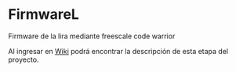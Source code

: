 # FirmwareL
Firmware de la lira mediante freescale code warrior 

Al ingresar en [Wiki](https://github.com/Lira-Electronica/FirmwareL/wiki) podrá encontrar la descripción de esta etapa del proyecto.
